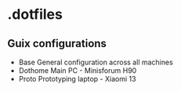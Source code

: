 # .dotfiles
## Guix configurations
- Base
General configuration across all machines
- Dothome
Main PC - Minisforum H90
- Proto
Prototyping laptop - Xiaomi 13